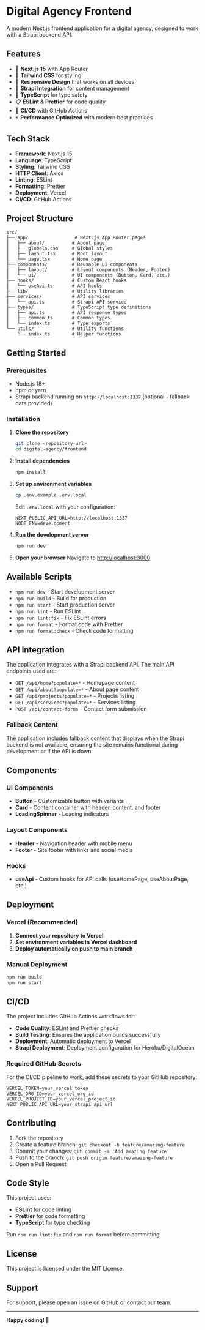 # Digital Agency Frontend

A modern Next.js frontend application for a digital agency, designed to work with a Strapi backend API.

## Features

- 🚀 **Next.js 15** with App Router
- 🎨 **Tailwind CSS** for styling
- 📱 **Responsive Design** that works on all devices
- 🔌 **Strapi Integration** for content management
- 🎯 **TypeScript** for type safety
- 📋 **ESLint & Prettier** for code quality
- 🚀 **CI/CD** with GitHub Actions
- ⚡ **Performance Optimized** with modern best practices

## Tech Stack

- **Framework**: Next.js 15
- **Language**: TypeScript
- **Styling**: Tailwind CSS
- **HTTP Client**: Axios
- **Linting**: ESLint
- **Formatting**: Prettier
- **Deployment**: Vercel
- **CI/CD**: GitHub Actions

## Project Structure

```
src/
├── app/                 # Next.js App Router pages
│   ├── about/          # About page
│   ├── globals.css     # Global styles
│   ├── layout.tsx      # Root layout
│   └── page.tsx        # Home page
├── components/         # Reusable UI components
│   ├── layout/         # Layout components (Header, Footer)
│   └── ui/             # UI components (Button, Card, etc.)
├── hooks/              # Custom React hooks
│   └── useApi.ts       # API hooks
├── lib/                # Utility libraries
├── services/           # API services
│   └── api.ts          # Strapi API service
├── types/              # TypeScript type definitions
│   ├── api.ts          # API response types
│   ├── common.ts       # Common types
│   └── index.ts        # Type exports
└── utils/              # Utility functions
    └── index.ts        # Helper functions
```

## Getting Started

### Prerequisites

- Node.js 18+
- npm or yarn
- Strapi backend running on `http://localhost:1337` (optional - fallback data provided)

### Installation

1. **Clone the repository**

   ```bash
   git clone <repository-url>
   cd digital-agency/frontend
   ```

2. **Install dependencies**

   ```bash
   npm install
   ```

3. **Set up environment variables**

   ```bash
   cp .env.example .env.local
   ```

   Edit `.env.local` with your configuration:

   ```env
   NEXT_PUBLIC_API_URL=http://localhost:1337
   NODE_ENV=development
   ```

4. **Run the development server**

   ```bash
   npm run dev
   ```

5. **Open your browser**
   Navigate to [http://localhost:3000](http://localhost:3000)

## Available Scripts

- `npm run dev` - Start development server
- `npm run build` - Build for production
- `npm run start` - Start production server
- `npm run lint` - Run ESLint
- `npm run lint:fix` - Fix ESLint errors
- `npm run format` - Format code with Prettier
- `npm run format:check` - Check code formatting

## API Integration

The application integrates with a Strapi backend API. The main API endpoints used are:

- `GET /api/home?populate=*` - Homepage content
- `GET /api/about?populate=*` - About page content
- `GET /api/projects?populate=*` - Projects listing
- `GET /api/services?populate=*` - Services listing
- `POST /api/contact-forms` - Contact form submission

### Fallback Content

The application includes fallback content that displays when the Strapi backend is not available, ensuring the site remains functional during development or if the API is down.

## Components

### UI Components

- **Button** - Customizable button with variants
- **Card** - Content container with header, content, and footer
- **LoadingSpinner** - Loading indicators

### Layout Components

- **Header** - Navigation header with mobile menu
- **Footer** - Site footer with links and social media

### Hooks

- **useApi** - Custom hooks for API calls (useHomePage, useAboutPage, etc.)

## Deployment

### Vercel (Recommended)

1. **Connect your repository to Vercel**
2. **Set environment variables in Vercel dashboard**
3. **Deploy automatically on push to main branch**

### Manual Deployment

```bash
npm run build
npm run start
```

## CI/CD

The project includes GitHub Actions workflows for:

- **Code Quality**: ESLint and Prettier checks
- **Build Testing**: Ensures the application builds successfully
- **Deployment**: Automatic deployment to Vercel
- **Strapi Deployment**: Deployment configuration for Heroku/DigitalOcean

### Required GitHub Secrets

For the CI/CD pipeline to work, add these secrets to your GitHub repository:

```
VERCEL_TOKEN=your_vercel_token
VERCEL_ORG_ID=your_vercel_org_id
VERCEL_PROJECT_ID=your_vercel_project_id
NEXT_PUBLIC_API_URL=your_strapi_api_url
```

## Contributing

1. Fork the repository
2. Create a feature branch: `git checkout -b feature/amazing-feature`
3. Commit your changes: `git commit -m 'Add amazing feature'`
4. Push to the branch: `git push origin feature/amazing-feature`
5. Open a Pull Request

## Code Style

This project uses:

- **ESLint** for code linting
- **Prettier** for code formatting
- **TypeScript** for type checking

Run `npm run lint:fix` and `npm run format` before committing.

## License

This project is licensed under the MIT License.

## Support

For support, please open an issue on GitHub or contact our team.

---

**Happy coding! 🚀**
